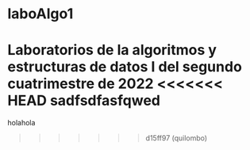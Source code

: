 # laboAlgo1
Laboratorios de la algoritmos y estructuras de datos I del segundo cuatrimestre de 2022
<<<<<<< HEAD
sadfsdfasfqwed
=======
holahola
>>>>>>> d15ff97 (quilombo)
